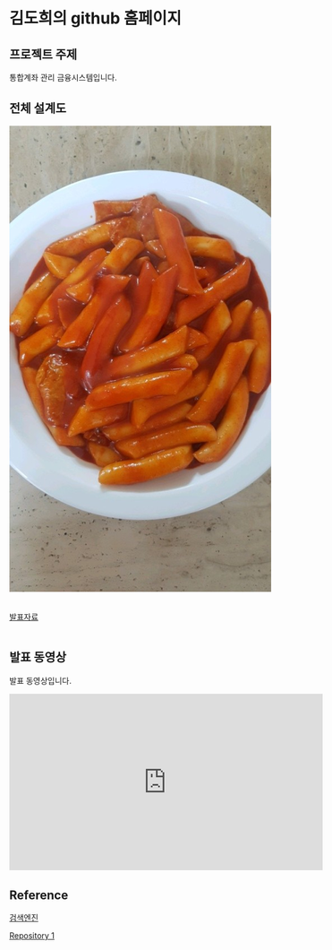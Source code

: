 # 김도희의 github 홈페이지​

## 프로젝트 주제​

통합계좌 관리 금융시스템입니다.​

## 전체 설계도​

<img src="number1.jpg"/><br> ​

[발표자료](/number2.pdf)<br>​

## 발표 동영상​

발표 동영상입니다.​

<iframe width="560" height="315" src="https://www.youtube.com/embed/5nS14WAdVU0" frameborder="0" allow="accelerometer; autoplay; clipboard-write; encrypted-media; gyroscope; picture-in-picture" allowfullscreen></iframe>

## Reference​

[검색엔진](https://naver.com)​

[Repository 1](https://Dohui1226.github.io/Dohui1226.github.io) 
 
